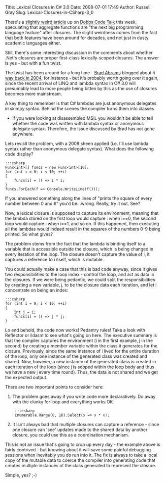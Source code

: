 Title: Lexical Closures in C# 3.0
Date: 2008-07-01 17:49
Author: Russell Gray
Slug: Lexical-Closures-in-CSharp-3_0

There's a [slightly weird article](http://dobbscodetalk.com/index.php?show=The-next-big-programming-language-feature-after-closures.html) up on [Dobbs Code Talk](http://dobbscodetalk.com/) this week, speculating that aggregate
functions are "the next big programming language feature" after closures. The
slight weirdness comes from the fact that both features have been around for
decades, and not just in dusty academic languages either.

Still, there's some interesting discussion in the comments about whether
.Net's closures are proper first-class lexically-scoped closures. The
answer is yes - but with a fun twist.

The twist has been around for a long time - [Brad Abrams](http://blogs.msdn.com/brada/default.aspx) blogged about it 
[way back in 2004](http://blogs.msdn.com/brada/archive/2004/08/03/207164.aspx), for
instance - but it's probably worth going over it again, since the recent
arrival of LINQ and lambda syntax in C# 3.0 will presumably lead to more
people being bitten by this as the use of closures becomes more mainstream.

A key thing to remember is that C# lambdas are just anonymous delegates
in skimpy syntax. Behind the scenes the compiler turns them into classes
- if you were looking at disassembled MSIL you wouldn't be able to tell
whether the code was written with lambda syntax or anonymous delegate
syntax. Therefore, the issue discussed by Brad has not gone anywhere.

Lets revisit the problem, with a 2008 sheen applied (i.e. I'll use
lambda syntax rather than anonymous delegate syntax). What does the
following code display?

    :::csharp
    Func<int>[] funcs = new Func<int>[10];
    for (int i = 0; i < 10; ++i)
    {
        funcs[i] = () => i * i;
    }
    funcs.ForEach(f => Console.WriteLine(f()));

If you answered something along the lines of "prints the square of every
number between 0 and 9" you'd be...wrong. Really, try it out. See?

Now, a lexical closure is supposed to capture its environment, meaning
that the lambda stored on the first loop would capture i when i==0, the
second loop would capture i when i==1, and so on. If this happened, then
executing all the lambdas would indeed result in the squares of the
numbers 0-9 being printed. So what gives?

The problem stems from the fact that the lambda is binding itself to a
variable that is accessible outside the closure, which is being changed
in every iteration of the loop. The closure doesn't capture the value of
i, it captures a reference to i itself, which is mutable.

You could actually make a case that this is bad code anyway, since it
gives two responsibilities to the loop index - control the loop, and act
as data in the closures. If we were being pedantic, we could split the
responsibilities by creating a new variable, j, to be the closure data
each iteration, and let i concentrate on being an index:

    :::csharp
    for (int i = 0; i < 10; ++i)
    {
        int j = i;
        funcs[i] = () => j * j;
    }

Lo and behold, the code now works! Pedantry rules! Take a look with
Reflector or ildasm to see what's going on here. The executive summary
is that the compiler captures the environment (i in the first example, j
in the second) by creating a member variable within the class it
generates for the closure. Previously, since the same instance of i
lived for the entire duration of the loop, only one instance of the
generated class was created and shared. Now, however, a new instance of
the generated class is created in each iteration of the loop (since j is
scoped within the loop body and thus we have a new j every time round).
Thus, the data is not shared and we get the expected output.

There are two important points to consider here:

1. The problem goes away if you write code more declaratively. Do away
with the clunky for loop and everything works OK.

        :::csharp
        Enumerable.Range(0, 10).Select(x => x * x);

2. It isn't always bad that multiple closures can capture a reference -
since one closure can 'see' updates made to the shared data by another
closure, you could use this as a coordination mechanism.

This is not an issue that's going to crop up every day - the example
above is fairly contrived - but knowing about it will save some painful
debugging sessions when inevitably you do run into it. The fix is always
to take a local copy of the mutable data to coerce the compiler into
generating code that creates multiple instances of the class generated
to represent the closure.

Simple, yes? ;-)
